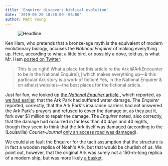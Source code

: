 ```yaml
---
title: 'Enquirer discovers biblical evolution'
date: '2019-06-20 18:30:00 -06:00'
author: Matt Young
---
```

<figure>
<img src="{{ site.baseurl }}/uploads/2019/National_Enquirer_Piece_With_Caption_600.jpg" alt="Headline"/>
<figcaption>
</figcaption>
</figure>

Ken Ham, who pretends that a bronze-age myth is the equivalent of modern evolutionary biology, accuses the <i>National Enquirer</i> of making everything up. Here, according to what a little bird, or possibly a dove, told us, is what Mr. Ham <a href="https://twitter.com/aigkenham/status/1140245689378791424">posted on Twitter</a>:

<blockquote>This is so right!  What a place for this article re the Ark @ArkEncounter to be in the National Enquire[r,] which makes everything up&mdash;& this particular Ark story is a work of fiction!  Yes, in the National Enquirer & on atheist websites&mdash;the best places for the fictional article.</blockquote>

Just for fun, we looked up <a href="https://www.pressreader.com/usa/national-enquirer/20190617/textview"> the <i>National Enquirer</i> article </a>, which reported, as <a href="https://pandasthumb.org/archives/2019/05/act_of_god.html/">we had earlier</a>, that the Ark Park had suffered water damage. The <i>Enquirer</i> reported, correctly, that the Ark Park's insurance carriers had not answered the Ark Park's prayers and refused to cover the damage or, as they put it, fork over $1 million to repair the damage. The <i>Enquirer</i> noted, also correctly, that the damage had occurred in far less than 40 days and 40 nights, though they seem to think that the Ark itself was damaged (according to the (Louisville) <i>Courier-Journal</i> <a href="https://www.courier-journal.com/story/news/2019/05/24/ark-encounter-owners-sue-over-rain-damage/1220627001/">only an access road was damaged</a>). 

We could also fault the Enquirer for the tacit assumption that the structure is in fact a wooden replica of Noah's Ark, but that would be churlish of us. We point out, however, that the original Ark was surely not a 150-m-long replica of a modern ship, but was more likely <a href="https://pandasthumb.org/archives/2015/10/noahs-ark-was-a.html">a basket</a>.
